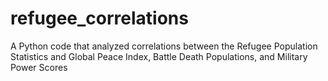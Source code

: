 # refugee_correlations
A Python code that analyzed correlations between the Refugee Population Statistics and Global Peace Index, Battle Death Populations, and Military Power Scores
